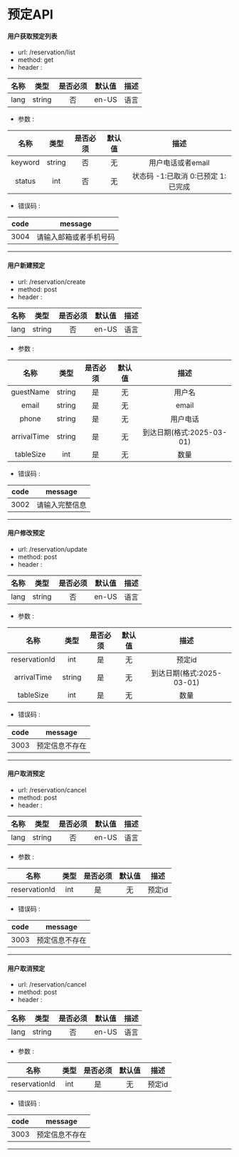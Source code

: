 # 预定API

#### 用户获取预定列表
* url:      /reservation/list
* method:   get
* header :

| 名称 |类型| 是否必须 | 默认值 | 描述 | 
| :------:| :------:| :------: | :------: | :------: |
| lang | string | 否 | en-US | 语言 |

* 参数 :

| 名称 |类型| 是否必须 | 默认值 | 描述 | 
| :------: | :------: | :------: | :------: | :------: |
| keyword | string | 否 | 无 | 用户电话或者email |
| status | int | 否 | 无 | 状态码 -1:已取消 0:已预定 1:已完成 |

* 错误码 :

| code |message| 
| :------:| :------:| 
| 3004 | 请输入邮箱或者手机号码 | 
---

#### 用户新建预定
* url:      /reservation/create
* method:   post
* header :

| 名称 |类型| 是否必须 | 默认值 | 描述 | 
| :------:| :------:| :------: | :------: | :------: |
| lang | string | 否 | en-US | 语言 |

* 参数 :

| 名称 |类型| 是否必须 | 默认值 | 描述 | 
| :------: | :------: | :------: | :------: | :------: |
| guestName | string | 是 | 无 | 用户名 |
| email | string | 是 | 无 | email |
| phone | string | 是 | 无 | 用户电话 |
| arrivalTime | string | 是 | 无 | 到达日期(格式:2025-03-01) |
| tableSize | int | 是 | 无 | 数量 |

* 错误码 :

| code |message| 
| :------:| :------:| 
| 3002 | 请输入完整信息 | 
---


#### 用户修改预定
* url:      /reservation/update
* method:   post
* header :

| 名称 |类型| 是否必须 | 默认值 | 描述 | 
| :------:| :------:| :------: | :------: | :------: |
| lang | string | 否 | en-US | 语言 |

* 参数 :

| 名称 |类型| 是否必须 | 默认值 | 描述 | 
| :------: | :------: | :------: | :------: | :------: |
| reservationId | int | 是 | 无 | 预定id |
| arrivalTime | string | 是 | 无 | 到达日期(格式:2025-03-01) |
| tableSize | int | 是 | 无 | 数量 |

* 错误码 :

| code |message| 
| :------:| :------:| 
| 3003 | 预定信息不存在 | 
---

#### 用户取消预定
* url:      /reservation/cancel
* method:   post
* header :

| 名称 |类型| 是否必须 | 默认值 | 描述 | 
| :------:| :------:| :------: | :------: | :------: |
| lang | string | 否 | en-US | 语言 |

* 参数 :

| 名称 |类型| 是否必须 | 默认值 | 描述 | 
| :------: | :------: | :------: | :------: | :------: |
| reservationId | int | 是 | 无 | 预定id |

* 错误码 :

| code |message| 
| :------:| :------:| 
| 3003 | 预定信息不存在 | 
---

#### 用户取消预定
* url:      /reservation/cancel
* method:   post
* header :

| 名称 |类型| 是否必须 | 默认值 | 描述 | 
| :------:| :------:| :------: | :------: | :------: |
| lang | string | 否 | en-US | 语言 |

* 参数 :

| 名称 |类型| 是否必须 | 默认值 | 描述 | 
| :------: | :------: | :------: | :------: | :------: |
| reservationId | int | 是 | 无 | 预定id |

* 错误码 :

| code |message| 
| :------:| :------:| 
| 3003 | 预定信息不存在 | 
---
